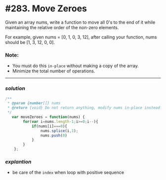 # #283. Move Zeroes


Given an array nums, write a function to move all 0's to the end of it while maintaining the relative order of the non-zero elements.

For example, given nums = [0, 1, 0, 3, 12], after calling your function, nums should be [1, 3, 12, 0, 0].  

### Note:
- You must do this `in-place` without making a copy of the array.
- Minimize the total number of operations.
<hr>  

### _*solution*_
```javascript
/**
 * @param {number[]} nums
 * @return {void} Do not return anything, modify nums in-place instead.
 */
   var moveZeroes = function(nums) {
        for(var i=nums.length-1;i>=0;i--){
            if(nums[i]===0){
                nums.splice(i,1);
                nums.push(0)
            }
        }
    }; 
```

### _*explantion*_
- be care of the `index` when loop with positive sequence

